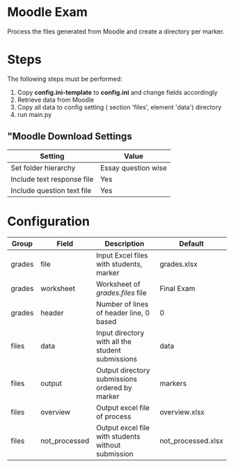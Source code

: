 # Moodle Exam
Process the files generated from Moodle and create a directory per marker.

# Steps

The following steps must be performed:

1. Copy **config.ini-template** to **config.ini** and change fields accordingly
1. Retrieve data from Moodle
1. Copy all data to config setting ( section 'files', element 'data') directory
1. run main.py

## "Moodle Download Settings

| Setting                    | Value               | 
|----------------------------|---------------------|
| Set folder hierarchy       | Essay question wise | 
| Include text response file | Yes                 |
| Include question text file | Yes                 |

# Configuration

| Group  | Field         | Description                                        | Default            |
|--------|---------------|----------------------------------------------------|--------------------|
| grades | file          | Input Excel files with students, marker            | grades.xlsx        |
| grades | worksheet     | Worksheet of *grades.files* file                   | Final Exam         |
| grades | header        | Number of lines of header line, 0 based            | 0                  |
| files  | data          | Input directory with all the student submissions   | data               |
| files  | output        | Output directory submissions ordered by marker     | markers            |
| files  | overview      | Output excel file of process                       | overview.xlsx      |
| files  | not_processed | Output excel file with students without submission | not_processed.xlsx |
